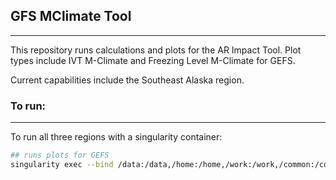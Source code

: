 ## GFS MClimate Tool

---

This repository runs calculations and plots for the AR Impact Tool. Plot types include IVT M-Climate and Freezing Level M-Climate for GEFS.

Current capabilities include the Southeast Alaska region.

### To run:

---

To run all three regions with a singularity container:

```bash
## runs plots for GEFS
singularity exec --bind /data:/data,/home:/home,/work:/work,/common:/common -e /data/projects/containers/ar_landfall_tool/ar_landfall_tool.sif /opt/conda/bin/python /home/cw3eit/ARPortal/gefs/scripts/mclimate_tool_cw3e/run_tool.py